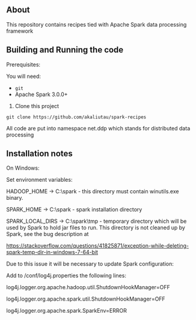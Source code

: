 ﻿## About
This repository contains recipes tied with Apache Spark data processing framework

## Building and Running the code

Prerequisites:

You will need:
 * `git`
 * Apache Spark 3.0.0+  

1. Clone this project

```
git clone https://github.com/akaliutau/spark-recipes
```

All code are put into namespace net.ddp which stands for distributed data processing

## Installation notes

On Windows:

Set environment variables:

HADOOP_HOME -> C:\spark - this directory must contain winutils.exe binary.

SPARK_HOME -> C:\spark - spark installation directory

SPARK_LOCAL_DIRS -> C:\spark\tmp - temporary directory which will be used by Spark to hold jar files to run. This directory is not cleaned up by Spark, see the bug description at

https://stackoverflow.com/questions/41825871/exception-while-deleting-spark-temp-dir-in-windows-7-64-bit

Due to this issue it will be necessary to update Spark configuration:

Add to /conf/log4j.properties the following lines:

log4j.logger.org.apache.hadoop.util.ShutdownHookManager=OFF

log4j.logger.org.apache.spark.util.ShutdownHookManager=OFF

log4j.logger.org.apache.spark.SparkEnv=ERROR







